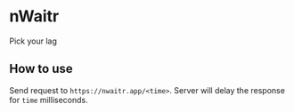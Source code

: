 # nWaitr

Pick your lag

## How to use

Send request to `https://nwaitr.app/<time>`. Server will delay the response for `time` milliseconds.
